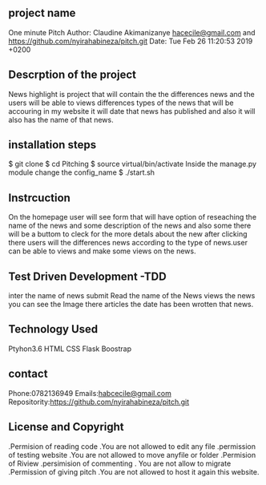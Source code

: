 
## project name
  One minute Pitch
 Author: Claudine Akimanizanye <hacecile@gmail.com> and https://github.com/nyirahabineza/pitch.git
Date:   Tue Feb 26 11:20:53 2019 +0200

## Descrption of the project
News highlight is project that will contain the  the differences news and the users will be able to views differences types of the news that will be accouring in my  website it will date  that news has published and also it will also has the name 
of that news.
## installation steps
$ git clone 
$ cd Pitching
$ source virtual/bin/activate
Inside the manage.py module change the config_name 
$ ./start.sh
## Instrcuction
On the homepage user will see form that will have option of reseaching the name of the news and some description of the news and also some there will be a buttom  to cleck for the more detals about the new after clicking there  users will the differences news according to the type of news.user can be able to views and make some views on the news.
## Test Driven Development -TDD
inter the name of news   submit Read the name of the  News views the  news  you  can see the Image there articles the  date has been wrotten that news.

## Technology Used

Ptyhon3.6 
HTML
CSS
Flask
Boostrap

## contact
 Phone:0782136949 Emails:habcecile@gmail.com Repositority:https://github.com/nyirahabineza/pitch.git
## License and Copyright

.Permision of reading code         .You are not allowed to edit any file
.permission of testing website      .You are  not allowed to move  anyfile or folder
.Permision of Riview 
.persimision of commenting           . You are not allow to migrate
.Permission of giving pitch         .You are not allowed to host it again  this website.

